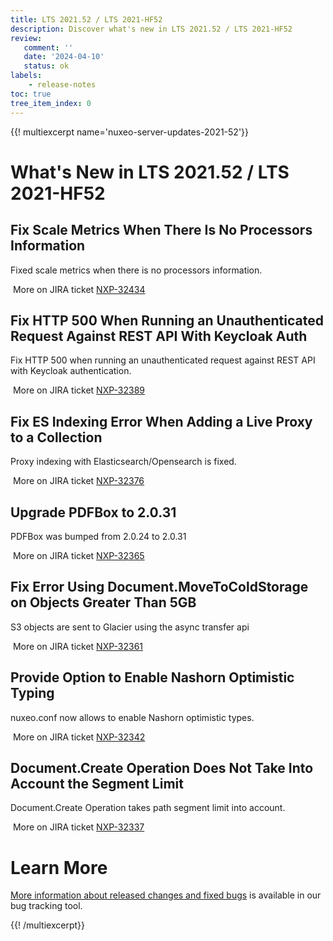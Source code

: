 ```yaml
---
title: LTS 2021.52 / LTS 2021-HF52
description: Discover what's new in LTS 2021.52 / LTS 2021-HF52
review:
   comment: ''
   date: '2024-04-10'
   status: ok
labels:
    - release-notes
toc: true
tree_item_index: 0
---
```


{{! multiexcerpt name='nuxeo-server-updates-2021-52'}}
# What's New in LTS 2021.52 / LTS 2021-HF52

## Fix Scale Metrics When There Is No Processors Information


Fixed scale metrics when there is no processors information.

<i class="fa fa-long-arrow-right" aria-hidden="true"></i>&nbsp;More on JIRA ticket [NXP-32434](https://jira.nuxeo.com/browse/NXP-32434)

## Fix HTTP 500 When Running an Unauthenticated Request Against REST API With Keycloak Auth


Fix HTTP 500 when running an unauthenticated request against REST API with Keycloak authentication.

<i class="fa fa-long-arrow-right" aria-hidden="true"></i>&nbsp;More on JIRA ticket [NXP-32389](https://jira.nuxeo.com/browse/NXP-32389)

## Fix ES Indexing Error When Adding a Live Proxy to a Collection


Proxy indexing with Elasticsearch/Opensearch is fixed.

<i class="fa fa-long-arrow-right" aria-hidden="true"></i>&nbsp;More on JIRA ticket [NXP-32376](https://jira.nuxeo.com/browse/NXP-32376)

## Upgrade PDFBox to 2.0.31


PDFBox was bumped from 2.0.24 to 2.0.31

<i class="fa fa-long-arrow-right" aria-hidden="true"></i>&nbsp;More on JIRA ticket [NXP-32365](https://jira.nuxeo.com/browse/NXP-32365)

## Fix Error Using Document.MoveToColdStorage on Objects Greater Than 5GB


S3 objects are sent to Glacier using the async transfer api

<i class="fa fa-long-arrow-right" aria-hidden="true"></i>&nbsp;More on JIRA ticket [NXP-32361](https://jira.nuxeo.com/browse/NXP-32361)

##  Provide Option to Enable Nashorn Optimistic Typing


nuxeo.conf now allows to enable Nashorn optimistic types.

<i class="fa fa-long-arrow-right" aria-hidden="true"></i>&nbsp;More on JIRA ticket [NXP-32342](https://jira.nuxeo.com/browse/NXP-32342)

## Document.Create Operation Does Not Take Into Account the Segment Limit 


Document.Create Operation takes path segment limit into account.

<i class="fa fa-long-arrow-right" aria-hidden="true"></i>&nbsp;More on JIRA ticket [NXP-32337](https://jira.nuxeo.com/browse/NXP-32337)


# Learn More

[More information about released changes and fixed bugs](https://jira.nuxeo.com/secure/ReleaseNote.jspa?projectId=10011&version=22817) is available in our bug tracking tool.

{{! /multiexcerpt}}
